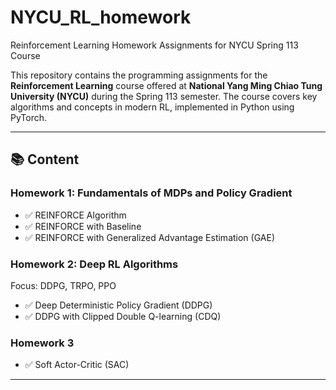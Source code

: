 # NYCU_RL_homework

Reinforcement Learning Homework Assignments for NYCU Spring 113 Course

This repository contains the programming assignments for the **Reinforcement Learning** course offered at **National Yang Ming Chiao Tung University (NYCU)** during the Spring 113 semester. The course covers key algorithms and concepts in modern RL, implemented in Python using PyTorch.

---

## 📚 Content

### Homework 1: Fundamentals of MDPs and Policy Gradient
- ✅ REINFORCE Algorithm  
- ✅ REINFORCE with Baseline  
- ✅ REINFORCE with Generalized Advantage Estimation (GAE)

### Homework 2: Deep RL Algorithms
Focus: DDPG, TRPO, PPO
- ✅ Deep Deterministic Policy Gradient (DDPG)  
- ✅ DDPG with Clipped Double Q-learning (CDQ)

### Homework 3
- ✅ Soft Actor-Critic (SAC)

---
